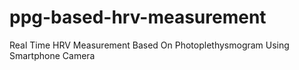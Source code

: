 # ppg-based-hrv-measurement
Real Time HRV Measurement Based On Photoplethysmogram Using Smartphone Camera

